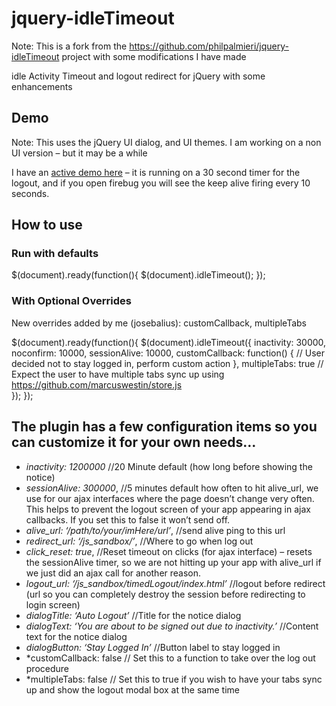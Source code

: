 # jquery-idleTimeout

Note: This is a fork from the https://github.com/philpalmieri/jquery-idleTimeout project with some modifications I have made

idle Activity Timeout and logout redirect for jQuery with some enhancements

## Demo

Note: This uses the jQuery UI dialog, and UI themes.  I am working on a non UI version – but it may be a while

I have an [active demo here](http://www.philpalmieri.com/js_sandbox/timedLogout/) – it is running on a 30 second timer for the logout, and if you open firebug you will see the keep alive firing every 10 seconds.

## How to use

### Run with defaults
  
  $(document).ready(function(){
    $(document).idleTimeout();
  });


### With Optional Overrides

New overrides added by me (josebalius): customCallback, multipleTabs

  $(document).ready(function(){
    $(document).idleTimeout({
      inactivity: 30000,
      noconfirm: 10000,
      sessionAlive: 10000,
      customCallback: function() {
          // User decided not to stay logged in, perform custom action
      },
      multipleTabs: true // Expect the user to have multiple tabs sync up using https://github.com/marcuswestin/store.js    
    });
  });

## The plugin has a few configuration items so you can customize it for your own needs…

- *inactivity: 1200000* //20 Minute default (how long before showing the notice)
- *sessionAlive: 300000*, //5 minutes default how often to hit alive_url, we use for our ajax interfaces where the page doesn’t change very often. This helps to prevent the logout screen of your app appearing in ajax callbacks.  If you set this to false it won’t send off.
- *alive_url: ‘/path/to/your/imHere/url’*, //send alive ping to this url
- *redirect_url: ‘/js_sandbox/’*, //Where to go when log out
- *click_reset: true*, //Reset timeout on clicks (for ajax interface) – resets the sessionAlive timer, so we are not hitting up your app with alive_url if we just did an ajax call for another  reason.
- *logout_url: ‘/js_sandbox/timedLogout/index.html’* //logout before redirect (url so you can completely destroy the session before redirecting to login screen)
- *dialogTitle: ‘Auto Logout’* //Title for the notice dialog 
- *dialogText: ‘You are about to be signed out due to inactivity.’* //Content text for the notice dialog
- *dialogButton: ‘Stay Logged In’* //Button label to stay logged in
- *customCallback: false // Set this to a function to take over the log out procedure
- *multipleTabs: false // Set this to true if you wish to have your tabs sync up and show the logout modal box at the same time
